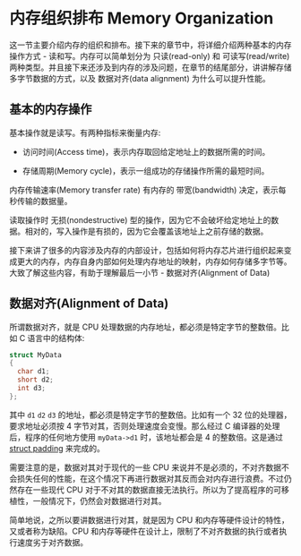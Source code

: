 # 内存组织排布 Memory Organization

这一节主要介绍内存的组织和排布。接下来的章节中，将详细介绍两种基本的内存操作方式 - 读和写。内存可以简单划分为 只读(read-only) 和 可读写(read/write) 两种类型。并且接下来还涉及到内存的涉及问题，在章节的结尾部分，讲讲解存储多字节数据的方式，以及 数据对齐(data alignment) 为什么可以提升性能。

## 基本的内存操作

基本操作就是读写。有两种指标来衡量内存:

* 访问时间(Access time)，表示内存取回给定地址上的数据所需的时间。

* 存储周期(Memory cycle)，表示一组成功的存储操作所需的最短时间。

内存传输速率(Memory transfer rate) 有内存的 带宽(bandwidth) 决定，表示每秒传输的数据量。

读取操作时 无损(nondestructive) 型的操作，因为它不会破坏给定地址上的数据。相对的，写入操作是有损的，因为它会覆盖该地址上之前存储的数据。

接下来讲了很多的内容涉及内存的内部设计，包括如何将内存芯片进行组织起来变成更大的内存，内存自身内部如何处理内存地址的映射，内存如何存储多字节等。大致了解这些内容，有助于理解最后一小节 - 数据对齐(Alignment of Data)

## 数据对齐(Alignment of Data)

所谓数据对齐，就是 CPU 处理数据的内存地址，都必须是特定字节的整数倍。比如 C 语言中的结构体:

```c
struct MyData
{
  char d1;
  short d2;
  int d3;
};
```

其中 `d1` `d2` `d3` 的地址，都必须是特定字节的整数倍。比如有一个 32 位的处理器，要求地址必须按 4 字节对其，否则处理速度会变慢。那么经过 C 编译器的处理后，程序的任何地方使用 `myData->d1` 时，该地址都会是 4 的整数倍。这是通过 [struct padding](https://www.geeksforgeeks.org/structure-member-alignment-padding-and-data-packing/) 来完成的。

需要注意的是，数据对其对于现代的一些 CPU 来说并不是必须的，不对齐数据不会损失任何的性能，在这个情况下再进行数据对其反而会对内存进行浪费。不过仍然存在一些现代 CPU 对于不对其的数据直接无法执行。所以为了提高程序的可移植性，一般情况下，仍然会对数据进行对其。

简单地说，之所以要讲数据进行对其，就是因为 CPU 和内存等硬件设计的特性，又或者称为缺陷。CPU 和内存等硬件在设计上，限制了不对齐数据的执行或者执行速度劣于对齐数据。

